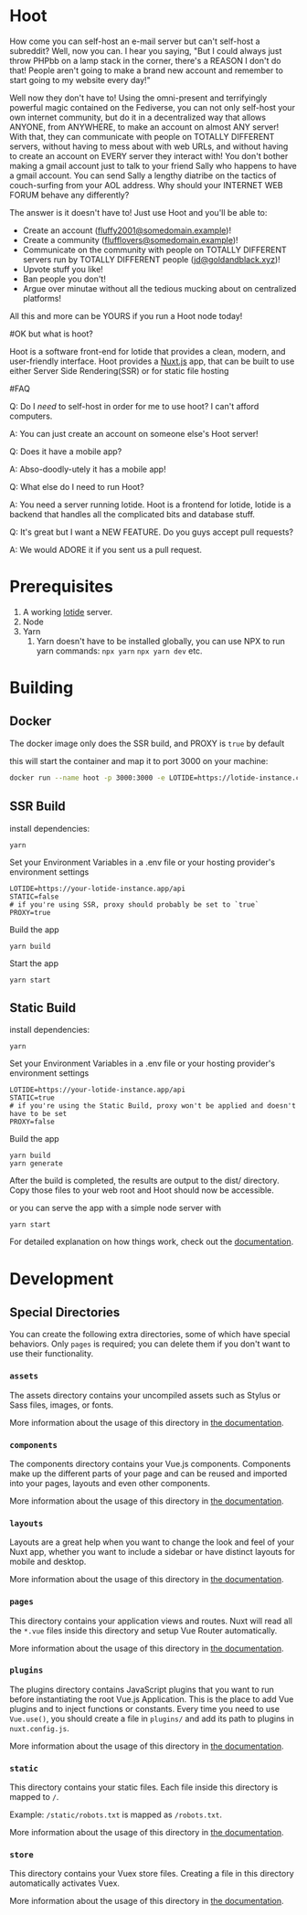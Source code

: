 # Hoot

How come you can self-host an e-mail server but can't self-host a subreddit? Well, now you can. I hear you saying, "But I could always just throw PHPbb on a lamp stack in the corner, there's a REASON I don't do that! People aren't going to make a brand new account and remember to start going to my website every day!"

Well now they don't have to! Using the omni-present and terrifyingly powerful magic contained on the Fediverse, you can not only self-host your own internet community, but do it in a decentralized way that allows ANYONE, from ANYWHERE, to make an account on almost ANY server! With that, they can communicate with people on TOTALLY DIFFERENT servers, without having to mess about with web URLs, and without having to create an account on EVERY server they interact with! You don't bother making a gmail account just to talk to your friend Sally who happens to have a gmail account. You can send Sally a lengthy diatribe on the tactics of couch-surfing from your AOL address. Why should your INTERNET WEB FORUM behave any differently? 

The answer is it doesn't have to! Just use Hoot and you'll be able to:

 - Create an account (fluffy2001@somedomain.example)!
 - Create a community (flufflovers@somedomain.example)!
 - Communicate on the community with people on TOTALLY DIFFERENT servers run by TOTALLY DIFFERENT people (jd@goldandblack.xyz)!
 - Upvote stuff you like!
 - Ban people you don't!
 - Argue over minutae without all the tedious mucking about on centralized platforms!

All this and more can be YOURS if you run a Hoot node today!

#OK but what is hoot?

Hoot is a software front-end for lotide that provides a clean, modern, and user-friendly interface. Hoot provides a [Nuxt.js](https://nuxtjs.org/) app, that can be built to use either Server Side Rendering(SSR) or for static file hosting 

#FAQ

Q: Do I *need* to self-host in order for me to use hoot? I can't afford computers.

A: You can just create an account on someone else's Hoot server!

Q: Does it have a mobile app?

A: Abso-doodly-utely it has a mobile app! 

Q: What else do I need to run Hoot?

A: You need a server running lotide. Hoot is a frontend for lotide, lotide is a backend that handles all the complicated bits and database stuff. 

Q: It's great but I want a NEW FEATURE. Do you guys accept pull requests?

A: We would ADORE it if you sent us a pull request. 

# Prerequisites

1. A working [lotide](https://git.sr.ht/~vpzom/lotide) server.
2. Node
3. Yarn 
   1. Yarn doesn't have to be installed globally, you can use NPX to run yarn commands: `npx yarn` `npx yarn dev` etc.

# Building

## Docker
The docker image only does the SSR build, and PROXY is `true` by default

this will start the container and map it to port 3000 on your machine:
```bash
docker run --name hoot -p 3000:3000 -e LOTIDE=https://lotide-instance.com/api hoot
```

## SSR Build
install dependencies:
```
yarn
```
Set your Environment Variables in a .env file or your hosting provider's environment settings
```.env
LOTIDE=https://your-lotide-instance.app/api
STATIC=false
# if you're using SSR, proxy should probably be set to `true`
PROXY=true
```

Build the app

```
yarn build
```

Start the app

```
yarn start
```

## Static Build

install dependencies:
```
yarn
```
Set your Environment Variables in a .env file or your hosting provider's environment settings
```.env
LOTIDE=https://your-lotide-instance.app/api
STATIC=true
# if you're using the Static Build, proxy won't be applied and doesn't have to be set
PROXY=false
```

Build the app

```
yarn build
yarn generate
```
After the build is completed, the results are output to the dist/ directory. Copy those files to your web root and Hoot should now be accessible.

 or you can serve the app with a simple node server with

```
yarn start
```
For detailed explanation on how things work, check out the [documentation](https://nuxtjs.org).

# Development

## Special Directories

You can create the following extra directories, some of which have special behaviors. Only `pages` is required; you can delete them if you don't want to use their functionality.

### `assets`

The assets directory contains your uncompiled assets such as Stylus or Sass files, images, or fonts.

More information about the usage of this directory in [the documentation](https://nuxtjs.org/docs/2.x/directory-structure/assets).

### `components`

The components directory contains your Vue.js components. Components make up the different parts of your page and can be reused and imported into your pages, layouts and even other components.

More information about the usage of this directory in [the documentation](https://nuxtjs.org/docs/2.x/directory-structure/components).

### `layouts`

Layouts are a great help when you want to change the look and feel of your Nuxt app, whether you want to include a sidebar or have distinct layouts for mobile and desktop.

More information about the usage of this directory in [the documentation](https://nuxtjs.org/docs/2.x/directory-structure/layouts).


### `pages`

This directory contains your application views and routes. Nuxt will read all the `*.vue` files inside this directory and setup Vue Router automatically.

More information about the usage of this directory in [the documentation](https://nuxtjs.org/docs/2.x/get-started/routing).

### `plugins`

The plugins directory contains JavaScript plugins that you want to run before instantiating the root Vue.js Application. This is the place to add Vue plugins and to inject functions or constants. Every time you need to use `Vue.use()`, you should create a file in `plugins/` and add its path to plugins in `nuxt.config.js`.

More information about the usage of this directory in [the documentation](https://nuxtjs.org/docs/2.x/directory-structure/plugins).

### `static`

This directory contains your static files. Each file inside this directory is mapped to `/`.

Example: `/static/robots.txt` is mapped as `/robots.txt`.

More information about the usage of this directory in [the documentation](https://nuxtjs.org/docs/2.x/directory-structure/static).

### `store`

This directory contains your Vuex store files. Creating a file in this directory automatically activates Vuex.

More information about the usage of this directory in [the documentation](https://nuxtjs.org/docs/2.x/directory-structure/store).
